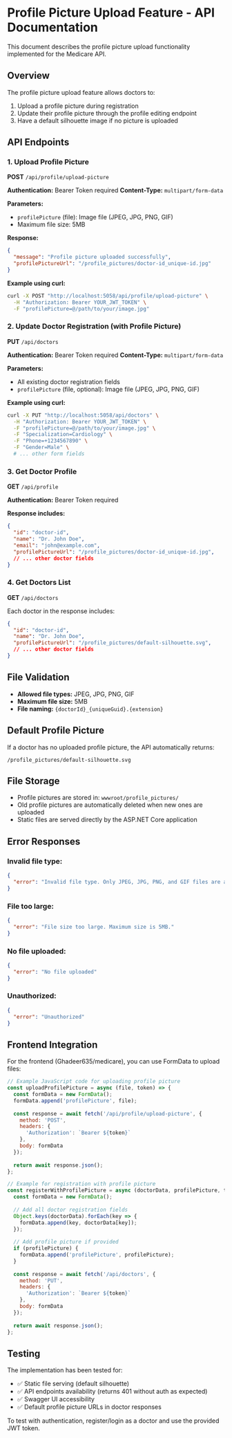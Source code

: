 # Profile Picture Upload Feature - API Documentation

This document describes the profile picture upload functionality implemented for the Medicare API.

## Overview

The profile picture upload feature allows doctors to:
1. Upload a profile picture during registration
2. Update their profile picture through the profile editing endpoint
3. Have a default silhouette image if no picture is uploaded

## API Endpoints

### 1. Upload Profile Picture
**POST** `/api/profile/upload-picture`

**Authentication:** Bearer Token required
**Content-Type:** `multipart/form-data`

**Parameters:**
- `profilePicture` (file): Image file (JPEG, JPG, PNG, GIF)
- Maximum file size: 5MB

**Response:**
```json
{
  "message": "Profile picture uploaded successfully",
  "profilePictureUrl": "/profile_pictures/doctor-id_unique-id.jpg"
}
```

**Example using curl:**
```bash
curl -X POST "http://localhost:5058/api/profile/upload-picture" \
  -H "Authorization: Bearer YOUR_JWT_TOKEN" \
  -F "profilePicture=@/path/to/your/image.jpg"
```

### 2. Update Doctor Registration (with Profile Picture)
**PUT** `/api/doctors`

**Authentication:** Bearer Token required
**Content-Type:** `multipart/form-data`

**Parameters:**
- All existing doctor registration fields
- `profilePicture` (file, optional): Image file (JPEG, JPG, PNG, GIF)

**Example using curl:**
```bash
curl -X PUT "http://localhost:5058/api/doctors" \
  -H "Authorization: Bearer YOUR_JWT_TOKEN" \
  -F "profilePicture=@/path/to/your/image.jpg" \
  -F "Specialization=Cardiology" \
  -F "Phone=+1234567890" \
  -F "Gender=Male" \
  # ... other form fields
```

### 3. Get Doctor Profile
**GET** `/api/profile`

**Authentication:** Bearer Token required

**Response includes:**
```json
{
  "id": "doctor-id",
  "name": "Dr. John Doe",
  "email": "john@example.com",
  "profilePictureUrl": "/profile_pictures/doctor-id_unique-id.jpg",
  // ... other doctor fields
}
```

### 4. Get Doctors List
**GET** `/api/doctors`

Each doctor in the response includes:
```json
{
  "id": "doctor-id",
  "name": "Dr. John Doe",
  "profilePictureUrl": "/profile_pictures/default-silhouette.svg",
  // ... other doctor fields
}
```

## File Validation

- **Allowed file types:** JPEG, JPG, PNG, GIF
- **Maximum file size:** 5MB
- **File naming:** `{doctorId}_{uniqueGuid}.{extension}`

## Default Profile Picture

If a doctor has no uploaded profile picture, the API automatically returns:
```
/profile_pictures/default-silhouette.svg
```

## File Storage

- Profile pictures are stored in: `wwwroot/profile_pictures/`
- Old profile pictures are automatically deleted when new ones are uploaded
- Static files are served directly by the ASP.NET Core application

## Error Responses

### Invalid file type:
```json
{
  "error": "Invalid file type. Only JPEG, JPG, PNG, and GIF files are allowed."
}
```

### File too large:
```json
{
  "error": "File size too large. Maximum size is 5MB."
}
```

### No file uploaded:
```json
{
  "error": "No file uploaded"
}
```

### Unauthorized:
```json
{
  "error": "Unauthorized"
}
```

## Frontend Integration

For the frontend (Ghadeer635/medicare), you can use FormData to upload files:

```javascript
// Example JavaScript code for uploading profile picture
const uploadProfilePicture = async (file, token) => {
  const formData = new FormData();
  formData.append('profilePicture', file);
  
  const response = await fetch('/api/profile/upload-picture', {
    method: 'POST',
    headers: {
      'Authorization': `Bearer ${token}`
    },
    body: formData
  });
  
  return await response.json();
};

// Example for registration with profile picture
const registerWithProfilePicture = async (doctorData, profilePicture, token) => {
  const formData = new FormData();
  
  // Add all doctor registration fields
  Object.keys(doctorData).forEach(key => {
    formData.append(key, doctorData[key]);
  });
  
  // Add profile picture if provided
  if (profilePicture) {
    formData.append('profilePicture', profilePicture);
  }
  
  const response = await fetch('/api/doctors', {
    method: 'PUT',
    headers: {
      'Authorization': `Bearer ${token}`
    },
    body: formData
  });
  
  return await response.json();
};
```

## Testing

The implementation has been tested for:
- ✅ Static file serving (default silhouette)
- ✅ API endpoints availability (returns 401 without auth as expected)
- ✅ Swagger UI accessibility
- ✅ Default profile picture URLs in doctor responses

To test with authentication, register/login as a doctor and use the provided JWT token.